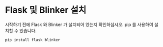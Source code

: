 # Flask 및 Blinker 설치

시작하기 전에 Flask 와 Blinker 가 설치되어 있는지 확인하십시오. pip 를 사용하여 설치할 수 있습니다.

```
pip install flask blinker
```
